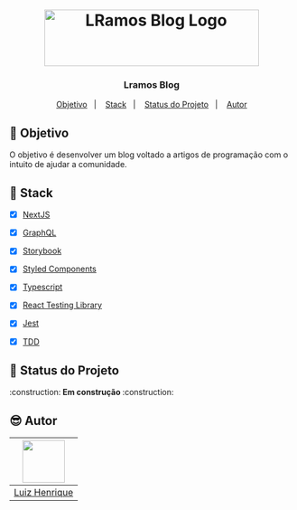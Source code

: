 <h1 align="center">
    <img alt="LRamos Blog Logo" width="380" height="100" src="https://user-images.githubusercontent.com/58401291/164985842-0c01ae69-4306-467b-8635-bd62892fbd39.png" />
    <br>
</h1>

<h3 align="center">
Lramos Blog
</h3>


<p align="center">
   <a href="#dart-objetivo">Objetivo</a>&nbsp;&nbsp;&nbsp;|&nbsp;&nbsp;&nbsp;
  <a href="#wrench-stack">Stack</a>&nbsp;&nbsp;&nbsp;|&nbsp;&nbsp;&nbsp;
  <a href="#muscle-status-do-projeto">Status do Projeto</a>&nbsp;&nbsp;&nbsp;|&nbsp;&nbsp;&nbsp;
  <a href="#sunglasses-autor">Autor</a>
</p>


## :dart: Objetivo

<p>
   O objetivo é desenvolver um blog voltado a  artigos de programação com o intuito de ajudar a comunidade.
</p>

## :wrench: Stack

-   [x] [NextJS](https://nextjs.org/)
-   [x] [GraphQL](https://graphql.org/learn/)
-   [x] [Storybook](https://storybook.js.org/docs/react/writing-docs/introduction)
-   [x] [Styled Components](https://styled-components.com/docs)
-   [x] [Typescript](https://www.typescriptlang.org/docs/)
-   [x] [React Testing Library](https://testing-library.com/docs/react-testing-library/intro/)
-   [x] [Jest](https://jestjs.io/pt-BR/docs/getting-started)
-   [x] [TDD](http://agiledata.org/essays/tdd.html)


## :muscle: Status do Projeto

<p>:construction:<strong> Em construção </strong>:construction:</p>



## :sunglasses: Autor

| [<img src="https://avatars.githubusercontent.com/u/58401291?v=4" width="75px;"/>][1] |
| :-------------------------------------------------------------------: |
|                         [Luiz Henrique][1]                          |

[1]: https://github.com/MogLuiz

